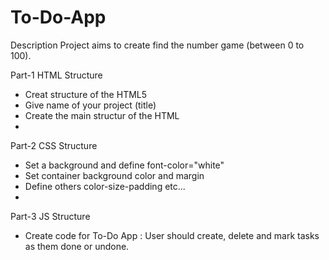 # To-Do-App

Description
Project aims to create find the number game (between 0 to 100).

Part-1 HTML Structure
- Creat structure of the HTML5
- Give name of your project (title)
- Create the main structur of the HTML
- <br>
Part-2 CSS Structure
- Set a background and define font-color="white"
- Set container background color and margin
- Define others color-size-padding etc...
- <br>
Part-3 JS Structure
- Create code for To-Do App : User should create, delete and mark tasks as them
done or undone.
